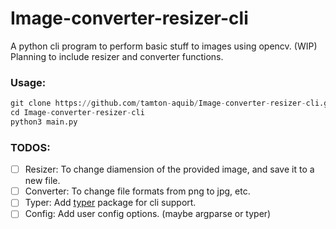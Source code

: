# Image-converter-resizer-cli

A python cli program to perform basic stuff to images using opencv. (WIP)
Planning to include resizer and converter functions.

### Usage:
```python
git clone https://github.com/tamton-aquib/Image-converter-resizer-cli.git
cd Image-converter-resizer-cli
python3 main.py
```

### TODOS:
- [ ] Resizer: To change diamension of the provided image, and save it to a new file.
- [ ] Converter: To change file formats from png to jpg, etc.
- [ ] Typer: Add [typer](https://github.com/tiangolo/typer) package for cli support.
- [ ] Config: Add user config options. (maybe argparse or typer)
